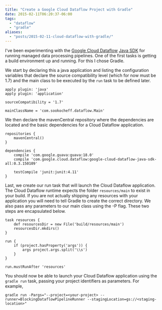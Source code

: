 ```yaml
---
title: "Create a Google Cloud Dataflow Project with Gradle"
date: 2015-02-11T06:20:37-06:00
tags: 
  - "dataflow"
  - "gradle"
aliases:
  - "posts/2015-02-11-cloud-dataflow-with-gradle/"
---
```


I've been experimenting with the [Google Cloud
Dataflow](https://cloud.google.com/dataflow/) [Java
SDK](https://github.com/GoogleCloudPlatform/DataflowJavaSDK) for running managed
data processing pipelines. One of the first tasks is getting a build environment
up and running. For this I chose Gradle.

We start by declaring this a java application and listing the configuration
variables that declare the source compatibility level (which for now must be
1.7) and the main class to be executed by the `run` task to be defined later.

```
apply plugin: 'java'
apply plugin: 'application'

sourceCompatibility = '1.7'

mainClassName = 'com.sookocheff.dataflow.Main'
```

We then declare the mavenCentral repository where the dependencies are located
and the basic dependencies for a Cloud Dataflow application.

```
repositories {
    mavenCentral()
}

dependencies {
    compile 'com.google.guava:guava:18.0'
    compile 'com.google.cloud.dataflow:google-cloud-dataflow-java-sdk-all:0.3.150109'
    
    testCompile 'junit:junit:4.11'
}
```

Last, we create our run task that will launch the Cloud Dataflow application.
The Cloud Dataflow runtime expects the folder `resources/main` to exist in your
build. If you are not actually shipping any resources with your application you
will need to tell Gradle to create the correct directory. We also pass any
parameters to our main class using the -P flag.  These two steps are
encapsulated below.

```
task resources {
    def resourcesDir = new File('build/resources/main')
    resourcesDir.mkdirs()
}

run {
    if (project.hasProperty('args')) {
        args project.args.split('\\s')
    }
}

run.mustRunAfter 'resources'
```

You should now be able to launch your Cloud Dataflow application using the
`gradle run` task, passing your project identifiers as parameters. For example,	

```
gradle run -Pargs="--project=<your-project> --runner=BlockingDataflowPipelineRunner --stagingLocation=gs://<staging-location>"
```
